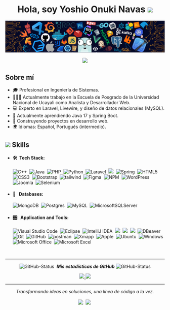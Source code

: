 <h1 align="center"> 
  Hola, soy Yoshio Onuki Navas <img src="https://github.com/abdoachhoubi/abdoachhoubi/blob/main/gifs/Hi.gif" width="30">
</h1>
<p align="center"><img src="https://raw.githubusercontent.com/KevinPatel04/KevinPatel04/master/header.png"></p>
<p align="center">
   <img src="https://readme-typing-svg.herokuapp.com/?&font=IBM+Plex+Sans&size=22&lines=¡Bienvenido+a+mi+perfil+de+GitHub!;Soy+desarrollador+de+software&center=true">
</p>

## Sobre mí
- 🎓 Profesional en Ingeniería de Sistemas.
- 👨🏻‍💻 Actualmente trabajo en la Escuela de Posgrado de la Universidad Nacional de Ucayali como Analista y Desarrollador Web.
- 💻 Experto en Laravel, Livewire, y diseño de datos relacionales (MySQL).
- 🌱 Actualmente aprendiendo Java 17 y Spring Boot.
- 🚀 Construyendo proyectos en desarrollo web.
- 🌍 Idiomas: Español, Portugués (intermedio).

## <img src="https://media2.giphy.com/media/QssGEmpkyEOhBCb7e1/giphy.gif?cid=ecf05e47a0n3gi1bfqntqmob8g9aid1oyj2wr3ds3mg700bl&rid=giphy.gif" width ="25"><b> Skills</b>

<p align="center">

- #### 🛠 &nbsp;Tech Stack:

    ![C++](https://img.shields.io/badge/c++-%2300599C.svg?style=for-the-badge&logo=c%2B%2B&logoColor=white)&nbsp;
    ![Java](https://img.shields.io/badge/java-%23ED8B00.svg?style=for-the-badge&logo=java&logoColor=white)&nbsp;
    ![PHP](https://img.shields.io/badge/php-4F5B93.svg?style=for-the-badge&logo=php&logoColor=white)&nbsp;
    ![Python](https://img.shields.io/badge/python-3670A0?style=for-the-badge&logo=python&logoColor=ffdd54)&nbsp;
    ![Laravel](https://img.shields.io/badge/Laravel-FF2D20?style=for-the-badge&logo=laravel&logoColor=white)&nbsp;
    <img src="https://img.shields.io/badge/livewire-143?style=for-the-badge&logo=livewire&logoColor=fb70a9&color=black&labelColor=e2e8f0" height="28">&nbsp;
    ![Spring](https://img.shields.io/badge/spring-%236DB33F.svg?style=for-the-badge&logo=spring&logoColor=white)&nbsp;
    ![HTML5](https://img.shields.io/badge/html5-%23E34F26.svg?style=for-the-badge&logo=html5&logoColor=white)&nbsp;
    ![CSS3](https://img.shields.io/badge/css3-%231572B6.svg?style=for-the-badge&logo=css3&logoColor=white)&nbsp;
    ![Bootstrap](https://img.shields.io/badge/bootstrap%20-7952B3.svg?&style=for-the-badge&logo=bootstrap&logoColor=white)&nbsp;
    ![tailwind](https://img.shields.io/badge/Tailwind_CSS-38B2AC?style=for-the-badge&logo=tailwind-css&logoColor=white)&nbsp;
    ![Figma](https://img.shields.io/badge/figma-%23F24E1E.svg?style=for-the-badge&logo=figma&logoColor=red&color=black&labelColor=e2e8f0)&nbsp;
    ![NPM](https://img.shields.io/badge/npm-CB3837?style=for-the-badge&logo=npm&logoColor=white)&nbsp;
    ![WordPress](https://img.shields.io/badge/WordPress-%23117AC9.svg?style=for-the-badge&logo=WordPress&logoColor=white)&nbsp;
    ![Joomla](https://img.shields.io/badge/Joomla-17568c.svg?style=for-the-badge&logo=joomla&logoColor=white)&nbsp;
    <img alt="Selenium" src="https://img.shields.io/badge/Selenium-43B02A?style=for-the-badge&logo=Selenium&logoColor=white">&nbsp;
    
- #### 💾 &nbsp; Databases:

    ![MongoDB](https://img.shields.io/badge/MongoDB-%234ea94b.svg?&style=for-the-badge&logo=mongodb&logoColor=white)&nbsp;
    ![Postgres](https://img.shields.io/badge/postgres-%23316192.svg?style=for-the-badge&logo=postgresql&logoColor=white)&nbsp;
    ![MySQL](https://img.shields.io/badge/MySQL-3E6E93?style=for-the-badge&logo=mysql&logoColor=f29221)&nbsp;
    ![MicrosoftSQLServer](https://img.shields.io/badge/SQL%20Sever-CC2927?style=for-the-badge&logo=microsoft%20sql%20server&logoColor=white)&nbsp;
    
    
- #### 🎛️ &nbsp; Application and Tools:

    ![Visual Studio Code](https://img.shields.io/badge/Visual%20Studio%20Code-0078d7.svg?style=for-the-badge&logo=visual-studio-code&logoColor=white)&nbsp;
    ![Eclipse](https://img.shields.io/badge/Eclipse-FE7A16.svg?style=for-the-badge&logo=Eclipse&logoColor=2C2255&labelColor=e2e8f0)&nbsp;
    ![IntelliJ IDEA](https://img.shields.io/badge/IntelliJ%20IDEA-black.svg?style=for-the-badge&logo=intellij-idea&logoColor=white)&nbsp;
    <img src="https://img.shields.io/badge/pycharm-143?style=for-the-badge&logo=pycharm&logoColor=black&color=black&labelColor=green" height="28">&nbsp;
    <img src="https://img.shields.io/badge/datagrip-143?style=for-the-badge&logo=datagrip&logoColor=black&color=black&labelColor=8473ff" height="28">&nbsp;
    <img src="https://img.shields.io/badge/anaconda-42B029.svg?&style=for-the-badge&logo=anaconda&logoColor=white" height="28"/>&nbsp;
    ![DBeaver](https://img.shields.io/badge/DBeaver-6e98bf.svg?style=for-the-badge&logo=dbeaver&logoColor=white)&nbsp;
    ![Git](https://img.shields.io/badge/git-%23F05033.svg?style=for-the-badge&logo=git&logoColor=white)&nbsp;
    ![GitHub](https://img.shields.io/badge/github-%23121011.svg?style=for-the-badge&logo=github&logoColor=white)&nbsp;
    ![postman](https://img.shields.io/badge/Postman-FF6C37?style=for-the-badge&logo=Postman&logoColor=white)&nbsp;
    ![Xmapp](https://img.shields.io/badge/Xampp-F37623?style=for-the-badge&logo=xampp&logoColor=white)&nbsp;
    ![Apple](https://img.shields.io/badge/Apple-87868C?style=for-the-badge&logo=apple&logoColor=white)&nbsp;
    ![Ubuntu](https://img.shields.io/badge/Ubuntu-e95420?style=for-the-badge&logo=ubuntu&logoColor=white)&nbsp;
    ![Windows](https://img.shields.io/badge/Windows-0078D6?style=for-the-badge&logo=windows&logoColor=white)&nbsp;
    ![Microsoft Office](https://img.shields.io/badge/Microsoft_Office-D83B01?style=for-the-badge&logo=microsoft-office&logoColor=white)&nbsp;
    ![Microsoft Excel](https://img.shields.io/badge/Microsoft_Excel-217346?style=for-the-badge&logo=microsoft-excel&logoColor=white)&nbsp;
    
</p>

<br> 

<hr>
<p align="center">
  <img src="https://media.giphy.com/media/8UHRm5oY4k4FDxq5QG/giphy.gif" width="30px" alt="GitHub-Status"/>&nbsp;
  <i><b>Mis estadísticas de GitHub</b></i>
  <img src="https://media.giphy.com/media/8UHRm5oY4k4FDxq5QG/giphy.gif" width="30px" alt="GitHub-Status"/>
</p>
<p align="center">
  <a href="https://github.com/YoshioOnuki">
    <img height="180em" src="https://github-readme-stats-eight-theta.vercel.app/api?username=YoshioOnuki&show_icons=true&count_private=true"/>
    <img height="180em" src="https://github-readme-stats-eight-theta.vercel.app/api/top-langs/?username=YoshioOnuki&layout=compact&langs_count=12&count_private=true"/>
  </a>  
</p>

<hr>
<p align="center">
   <i>Transformando ideas en soluciones, una línea de código a la vez.</i>
   <br>
<br>	
<a target="_blank" href="https://www.linkedin.com/in/yoshio-onuki-480b70283/"><img src="https://img.shields.io/badge/-LinkedIn-0077B5?style=for-the-badge&logo=Linkedin&logoColor=white"></img></a>&nbsp;
<a target="_blank" href="mailto:onukinavas@gmail.com"><img src="https://img.shields.io/badge/-Gmail-D14836?style=for-the-badge&logo=Gmail&logoColor=white"></img></a>&nbsp;
<br>
</p>
